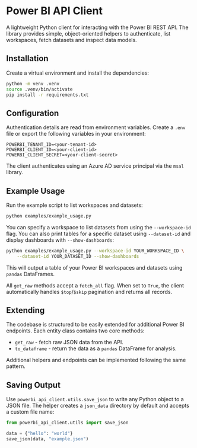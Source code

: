 # Power BI API Client

A lightweight Python client for interacting with the Power BI REST API. The
library provides simple, object-oriented helpers to authenticate, list
workspaces, fetch datasets and inspect data models.

## Installation

Create a virtual environment and install the dependencies:

```bash
python -m venv .venv
source .venv/bin/activate
pip install -r requirements.txt
```

## Configuration

Authentication details are read from environment variables. Create a `.env`
file or export the following variables in your environment:

```
POWERBI_TENANT_ID=<your-tenant-id>
POWERBI_CLIENT_ID=<your-client-id>
POWERBI_CLIENT_SECRET=<your-client-secret>
```

The client authenticates using an Azure AD service principal via the
`msal` library.

## Example Usage

Run the example script to list workspaces and datasets:

```bash
python examples/example_usage.py
```

You can specify a workspace to list datasets from using the ``--workspace-id``
flag. You can also print tables for a specific dataset using ``--dataset-id``
and display dashboards with ``--show-dashboards``:

```bash
python examples/example_usage.py --workspace-id YOUR_WORKSPACE_ID \
    --dataset-id YOUR_DATASET_ID --show-dashboards
```

This will output a table of your Power BI workspaces and datasets using
`pandas` DataFrames.

All `get_raw` methods accept a `fetch_all` flag. When set to `True`, the
client automatically handles `$top`/`$skip` pagination and returns all
records.

## Extending

The codebase is structured to be easily extended for additional Power BI
endpoints. Each entity class contains two core methods:

* `get_raw` - fetch raw JSON data from the API.
* `to_dataframe` - return the data as a `pandas` DataFrame for analysis.

Additional helpers and endpoints can be implemented following the same
pattern.

## Saving Output

Use ``powerbi_api_client.utils.save_json`` to write any Python object to a
JSON file. The helper creates a ``json_data`` directory by default and accepts a
custom file name:

```python
from powerbi_api_client.utils import save_json

data = {"hello": "world"}
save_json(data, "example.json")
```
